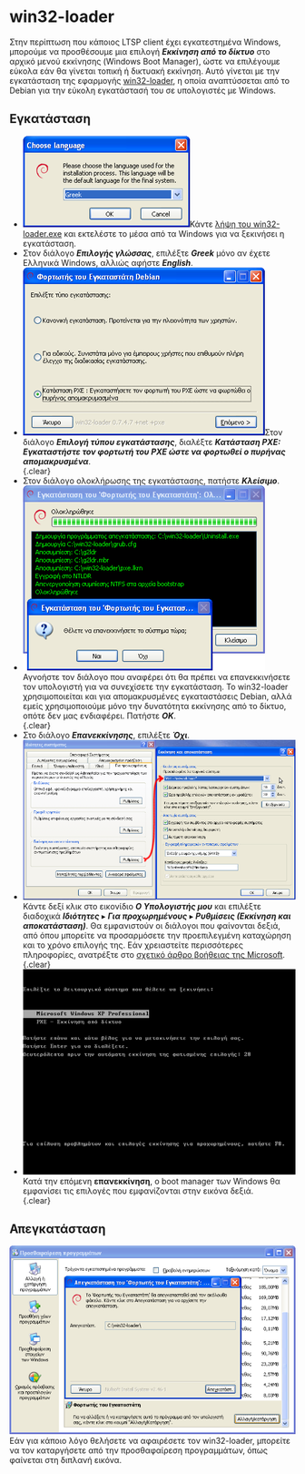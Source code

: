# win32-loader

Στην περίπτωση που κάποιος LTSP client έχει εγκατεστημένα Windows, μπορούμε να
προσθέσουμε μια επιλογή ***Εκκίνηση από το δίκτυο*** στο αρχικό μενού εκκίνησης
(Windows Boot Manager), ώστε να επιλέγουμε εύκολα εάν θα γίνεται τοπική ή
δικτυακή εκκίνηση. Αυτό γίνεται με την εγκατάσταση της εφαρμογής
[win32-loader](https://en.wikipedia.org/wiki/Win32-loader), η οποία
αναπτύσσεται από το Debian για την εύκολη εγκατάστασή του σε υπολογιστές με
Windows.

## Εγκατάσταση

- [![](language.png)](language.png)Κάντε [λήψη του
  win32-loader.exe](http://ftp.debian.org/debian/tools/win32-loader/stable/win32-loader.exe)
  και εκτελέστε το μέσα από τα Windows για να ξεκινήσει η εγκατάσταση.
- Στον διάλογο ***Επιλογής γλώσσας***, επιλέξτε ***Greek*** μόνο αν έχετε
  Ελληνικά Windows, αλλιώς αφήστε ***English***.
- [![](pxe-mode.png)](pxe-mode.png)Στον διάλογο ***Επιλογή τύπου
  εγκατάστασης***, διαλέξτε ***Κατάσταση PXE: Εγκαταστήστε τον φορτωτή του PXE
  ώστε να φορτωθεί ο πυρήνας απομακρυσμένα***.  
  {.clear}
- Στον διάλογο ολοκλήρωσης της εγκατάστασης, πατήστε ***Κλείσιμο***.
- [![](reboot.png)](reboot.png)Αγνοήστε τον διάλογο που αναφέρει ότι θα πρέπει
  να επανεκκινήσετε τον υπολογιστή για να συνεχίσετε την εγκατάσταση. Το
  win32-loader χρησιμοποιείται και για απομακρυσμένες εγκαταστάσεις Debian,
  αλλά εμείς χρησιμοποιούμε μόνο την δυνατότητα εκκίνησης από το δίκτυο, οπότε
  δεν μας ενδιαφέρει. Πατήστε ***ΟΚ***.  
  {.clear}
- Στο διάλογο ***Επανεκκίνησης***, επιλέξτε ***Όχι***.
- [![](boot-ini.png)](boot-ini.png)Κάντε δεξί κλικ στο εικονίδιο ***Ο
  Υπολογιστής μου*** και επιλέξτε διαδοχικά ***Ιδιότητες*** ▸ ***Για
  προχωρημένους*** ▸ ***Ρυθμίσεις (Εκκίνηση και αποκατάσταση)***. Θα
  εμφανιστούν οι διάλογοι που φαίνονται δεξιά, από όπου μπορείτε να
  προσαρμόσετε την προεπιλεγμένη καταχώρηση και το χρόνο επιλογής της. Εάν
  χρειαστείτε περισσότερες πληροφορίες, ανατρέξτε στο [σχετικό άρθρο βοήθειας
  της Microsoft](http://support.microsoft.com/kb/289022).  
  {.clear}
- [![](boot-menu.png)](boot-menu.png)Κατά την επόμενη **επανεκκίνηση**, ο boot
  manager των Windows θα εμφανίσει τις επιλογές που εμφανίζονται στην εικόνα
  δεξιά.  
  {.clear}

## Απεγκατάσταση

[![](uninstall.png)](uninstall.png)Εάν για κάποιο λόγο θελήσετε να αφαιρέσετε
τον win32-loader, μπορείτε να τον καταργήσετε από την προσθαφαίρεση
προγραμμάτων, όπως φαίνεται στη διπλανή εικόνα.
